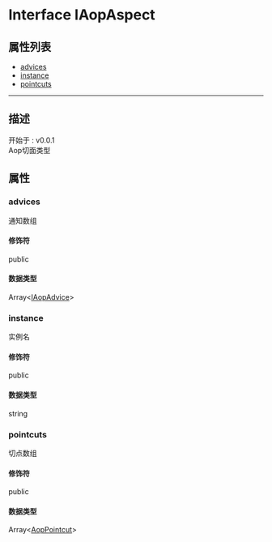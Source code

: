 # Interface IAopAspect
## 属性列表
+ [advices](#PROP_advices)
+ [instance](#PROP_instance)
+ [pointcuts](#PROP_pointcuts)
  
---
## 描述
<font class="since">开始于 : v0.0.1</font>  
Aop切面类型  
## 属性
### <a id="PROP_advices">advices</a>
通知数组  
#### 修饰符
<font class="modifier">public</font>  
#### 数据类型
<font class='datatype'>Array&lt;[IAopAdvice](IAopAdvice)&gt;</font>  
### <a id="PROP_instance">instance</a>
实例名  
#### 修饰符
<font class="modifier">public</font>  
#### 数据类型
<font class='datatype'>string</font>  
### <a id="PROP_pointcuts">pointcuts</a>
切点数组  
#### 修饰符
<font class="modifier">public</font>  
#### 数据类型
<font class='datatype'>Array&lt;[AopPointcut](AopPointcut)&gt;</font>  
